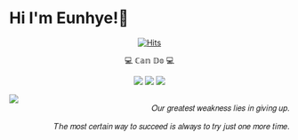 # Hi I'm Eunhye!🐰



 <div align="center">
 

[![Hits](https://hits.seeyoufarm.com/api/count/incr/badge.svg?url=https%3A%2F%2Fgithub.com%2Fbyuneunhye&count_bg=%234DB9FF&title_bg=%23000000&icon=&icon_color=%23CCCCCC&title=&edge_flat=false)](https://hits.seeyoufarm.com)


 💻 ℂ𝕒𝕟 𝔻𝕠 💻

 
 ![](https://img.shields.io/badge/HTML5-E34F26?style=flatsquare&logo=HTML5&logoColor=white)
 ![](https://img.shields.io/badge/CSS3-1572B6?style=flat&logo=CSS3&logoColor=white)
![](https://img.shields.io/badge/JavaScript-F7DF1E?style=flat&logo=JavaScript&logoColor=white)
</div>



<img src="https://github-readme-stats.vercel.app/api/top-langs/?username=byuneunhye&theme=dracula&exclude_repo=Computer-Science-Engineering&layout=compact&langs_count=10"/>
<div align="right">
𝑂𝑢𝑟 𝑔𝑟𝑒𝑎𝑡𝑒𝑠𝑡 𝑤𝑒𝑎𝑘𝑛𝑒𝑠𝑠 𝑙𝑖𝑒𝑠 𝑖𝑛 𝑔𝑖𝑣𝑖𝑛𝑔 𝑢𝑝. 

𝑇ℎ𝑒 𝑚𝑜𝑠𝑡 𝑐𝑒𝑟𝑡𝑎𝑖𝑛 𝑤𝑎𝑦 𝑡𝑜 𝑠𝑢𝑐𝑐𝑒𝑒𝑑 𝑖𝑠 𝑎𝑙𝑤𝑎𝑦𝑠 𝑡𝑜 𝑡𝑟𝑦 𝑗𝑢𝑠𝑡 𝑜𝑛𝑒 𝑚𝑜𝑟𝑒 𝑡𝑖𝑚𝑒.


